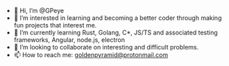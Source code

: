 - 👋 Hi, I’m @GPeye
- 👀 I’m interested in learning and becoming a better coder through making fun projects that interest me.
- 🌱 I’m currently learning Rust, Golang, C*, JS/TS and associated testing frameworks, Angular, node.js, electron
- 💞️ I’m looking to collaborate on interesting and difficult problems.
- 📫 How to reach me: goldenpyramid@protonmail.com

<!---
GPeye/GPeye is a ✨ special ✨ repository because its `README.md` (this file) appears on your GitHub profile.
You can click the Preview link to take a look at your changes.
--->
